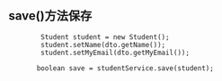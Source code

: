 ## save()方法保存

```jshelllanguage
        Student student = new Student();
        student.setName(dto.getName());
        student.setMyEmail(dto.getMyEmail());

       boolean save = studentService.save(student);
```

